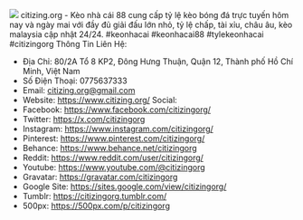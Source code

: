 ![](https://s3-ap-northeast-1.amazonaws.com/g0v-hackmd-images/uploads/upload_014673f9cbeaefba7914a47b1575dff2.jpg)
citizing.org - Kèo nhà cái 88 cung cấp tỷ lệ kèo bóng đá trực tuyến hôm nay và ngày mai với đầy đủ giải đấu lớn nhỏ, tỷ lệ chấp, tài xỉu, châu âu, kèo malaysia cập nhật 24/24.
#keonhacai #keonhacai88 #tylekeonhacai #citizingorg
Thông Tin Liên Hệ:  
- Địa Chỉ: 80/2A Tổ 8 KP2, Đông Hưng Thuận, Quận 12, Thành phố Hồ Chí Minh, Việt Nam  
- Số Điện Thoại: 0775637333
- Email: citizing.org@gmail.com
- Website: https://www.citizing.org/ 
Social:  
- Facebook: https://www.facebook.com/citizingorg/
- Twitter: https://x.com/citizingorg
- Instagram: https://www.instagram.com/citizingorg/ 
- Pinterest: https://www.pinterest.com/citizingorg/
- Behance: https://www.behance.net/citizingorg 
- Reddit: https://www.reddit.com/user/citizingorg/
- Youtube: https://www.youtube.com/@citizingorg
- Gravatar: https://gravatar.com/citizingorg
- Google Site: https://sites.google.com/view/citizingorg/ 
- Tumblr: https://citizingorg.tumblr.com/ 
- 500px: https://500px.com/p/citizingorg 

